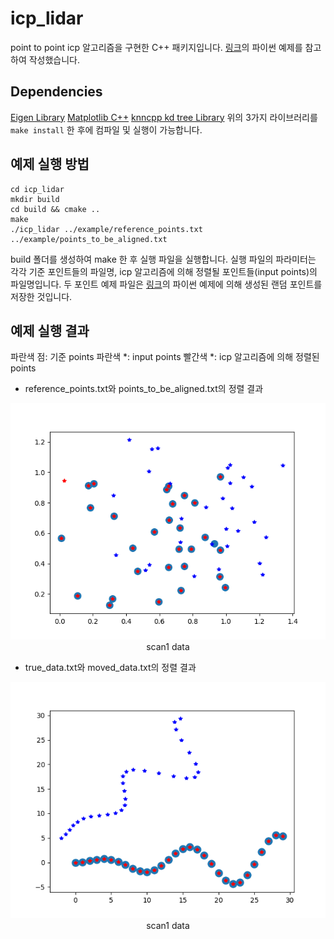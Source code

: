 # icp_lidar
point to point icp 알고리즘을 구현한 C++ 패키지입니다. [링크](https://github.com/richardos/icp)의 파이썬 예제를 참고하여 작성했습니다.

## Dependencies
[Eigen Library](https://eigen.tuxfamily.org/index.php?title=Main_Page)
[Matplotlib C++](https://github.com/lava/matplotlib-cpp)
[knncpp kd tree Library](https://github.com/Rookfighter/knn-cpp)
위의 3가지 라이브러리를 `make install` 한 후에 컴파일 및 실행이 가능합니다.

## 예제 실행 방법
```
cd icp_lidar
mkdir build
cd build && cmake ..
make
./icp_lidar ../example/reference_points.txt ../example/points_to_be_aligned.txt
```
build 폴더를 생성하여 make 한 후 실행 파일을 실행합니다. 실행 파일의 파라미터는 각각 기준 포인트들의 파일명, icp 알고리즘에 의해 정렬될 포인트들(input points)의 파일명입니다. 두 포인트 예제 파일은 [링크](https://github.com/richardos/icp)의 파이썬 예제에 의해 생성된 랜덤 포인트를 저장한 것입니다.

## 예제 실행 결과
파란색 점: 기준 points
파란색 *: input points
빨간색 *: icp 알고리즘에 의해 정렬된 points
- reference_points.txt와 points_to_be_aligned.txt의 정렬 결과
<p align="center"><img src="/figs/result_1.png">scan1 data</p>

- true_data.txt와 moved_data.txt의 정렬 결과
<p align="center"><img src="/figs/result_2.png">scan1 data</p>